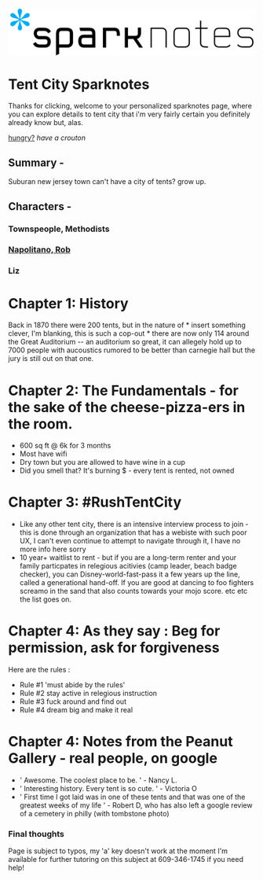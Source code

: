 ![jump](2560px-SparkNotes_logo.svg.png)
# Tent City Sparknotes 
Thanks for clicking, welcome to your personalized sparknotes page, where you can explore details to tent city that i'm very fairly certain you definitely already know but, alas. 

[hungry?](https://crouton.net/) 
_have a crouton_



## Summary - 
Suburan new jersey town can't have a city of tents? grow up. 

## Characters - 
### Townspeople, Methodists 
### [Napolitano, Rob](lol.jpeg) 
### Liz 

# Chapter 1: History 
Back in 1870 there were 200 tents, but in the nature of * insert something clever, I'm blanking, this is such a cop-out * there are now only 114 around the Great Auditorium -- an auditorium so great, it can allegely hold up to 7000 people with aucoustics rumored to be better than carnegie hall but the jury is still out on that one. 


# Chapter 2: The Fundamentals - for the sake of the cheese-pizza-ers in the room. 
- 600 sq ft @ 6k for 3 months 
- Most have wifi 
- Dry town but you are allowed to have wine in a cup 
- Did you smell that? It's burning $ - every tent is rented, not owned

# Chapter 3: #RushTentCity 
- Like any other tent city, there is an intensive interview process to join - this is done through an organization that has a webiste with such poor UX, I can't even continue to attempt to navigate through it, I have no more info here sorry 
- 10 year+ waitlist to rent - but if you are a long-term renter and your family particpates in relegious acitivies (camp leader, beach badge checker), you can Disney-world-fast-pass it a few years up the line, called a generational hand-off. If you are good at dancing to foo fighters screamo in the sand that also counts towards your mojo score. etc etc the list goes on. 



# Chapter 4: As they say : Beg for permission, ask for forgiveness
Here are the rules :
- Rule #1 'must abide by the rules' 
- Rule #2 stay active in relegious instruction 
- Rule #3 fuck around and find out 
- Rule #4 dream big and make it real

# Chapter 4: Notes from the Peanut Gallery - real people, on google 
- ' Awesome. The coolest place to be. ' - Nancy L. 
- ' Interesting history. Every tent is so cute. ' - Victoria O
- ' First time I got laid was in one of these tents and that was one of the greatest weeks of my life ' - Robert D, who has also left a google review of a cemetery in philly (with tombstone photo) 

### Final thoughts
Page is subject to typos, my 'a' key doesn't work at the moment
I'm available for further tutoring on this subject at 609-346-1745 if you need help! 
